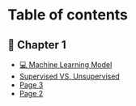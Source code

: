 # Table of contents

## 🤨 Chapter 1

* [💻 Machine Learning Model](README.md)
* [Supervised VS. Unsupervised](chapter-1/supervised-vs.-unsupervised.md)
* [Page 3](chapter-1/page-3.md)
* [Page 2](chapter-1/page-2.md)

